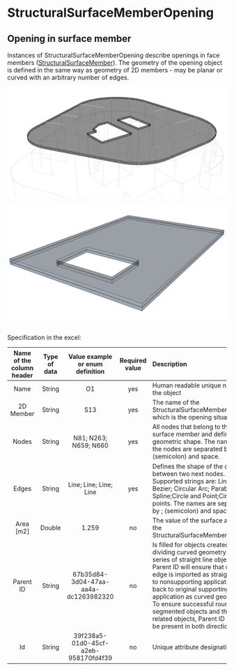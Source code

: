 # StructuralSurfaceMemberOpening

## Opening in surface member

Instances of StructuralSurfaceMemberOpening describe openings in face members \([StructuralSurfaceMember](structuralsurfacemember.md#2d-member-plate-wall)\). The geometry of the opening object is defined in the same way as geometry of 2D members - may be planar or curved with an arbitrary number of edges.

![](../.gitbook/assets/15_structuralsurfacememberopening.png)

![](../.gitbook/assets/15_structuralsurfacememberopening2.png)

Specification in the excel:

| Name of the column header | Type of data | Value example or enum definition | Required value | Description |
| :---: | :---: | :---: | :---: | :--- |
| Name | String | O1 | yes | Human readable unique name of the object |
| 2D Member | String | S13 | yes | The name of the StructuralSurfaceMember to which is the opening situated. |
| Nodes | String | N81; N263; N659; N660 | yes | All nodes that belong to the surface member and define its geometric shape. The names of the nodes are separated by ; \(semicolon\) and space. |
| Edges | String | Line; Line; Line; Line | yes | Defines the shape of the curve between two next nodes. Supported strings are: Line; Bezier; Circular Arc; Parabolic arc; Spline;Circle and Point;Circle by 3 points. The names are separated by ; \(semicolon\) and space. |
| Area \[m2\] | Double | 1.259 | no | The value of the surface area of the StructuralSurfaceMemberOpening |
| Parent ID | String | 67b35d84-3d04-47aa-aa4a-dc1263982320 | no | Is filled for objects created be dividing curved geometry to series of straight line objects.  Parent ID will ensure that curved edge is imported as straight parts to nonsupporting application, and back to original supporting application as curved geometry. To ensure successful round trip of segmented objects and their related objects, Parent ID needs to be present in both directions. |
| Id | String | 39f238a5-01d0-45cf-a2eb-958170fd4f39 | no | Unique attribute designation |

